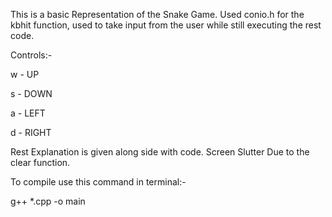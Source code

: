 This is a basic Representation of the Snake Game.
Used conio.h for the kbhit function, used to take input from the user while still
executing the rest code.

Controls:-

w - UP

s - DOWN

a - LEFT

d - RIGHT

Rest Explanation is given along side with code.
Screen Slutter Due to the clear function. 

To compile use this command in terminal:-

g++ *.cpp -o main